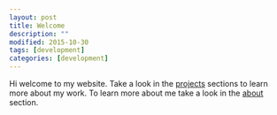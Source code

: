 ```yaml
---
layout: post
title: Welcome
description: ""
modified: 2015-10-30
tags: [development]
categories: [development]
---
```



Hi welcome to my website.
Take a look in the [projects](projects/) sections to learn more about my work. To learn more about me take a look in the [about](about/) section.
